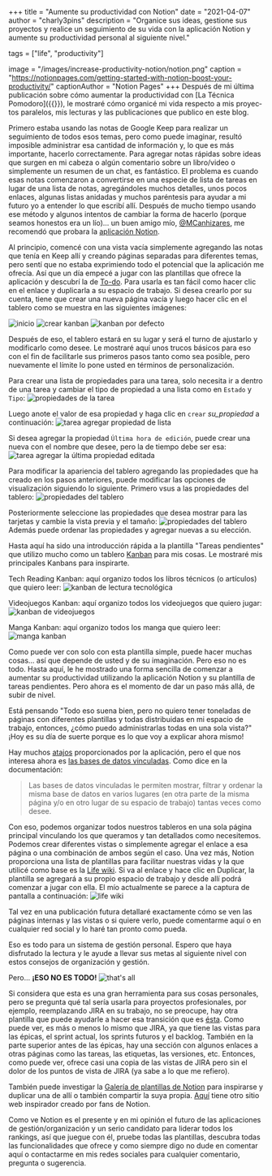+++
title = "Aumente su productividad con Notion"
date = "2021-04-07"
author = "charly3pins"
description = "Organice sus ideas, gestione sus proyectos y realice un seguimiento de su vida con la aplicación Notion y aumente su productividad personal al siguiente nivel."

tags = ["life", "productivity"]

image = "/images/increase-productivity-notion/notion.png"
caption = "https://notionpages.com/getting-started-with-notion-boost-your-productivity/"
captionAuthor = "Notion Pages"
+++
Después de mi última publicación sobre cómo aumentar la productividad con [La Técnica Pomodoro]({{<relref path="/blog/the-pomodoro-technique.md" lang="es">}}), le mostraré cómo organicé mi vida respecto a mis proyectos paralelos, mis lecturas y las publicaciones que publico en este blog.

Primero estaba usando las notas de Google Keep para realizar un seguimiento de todos esos temas, pero como puede imaginar, resultó imposible administrar esa cantidad de información y, lo que es más importante, hacerlo correctamente. Para agregar notas rápidas sobre ideas que surgen en mi cabeza o algún comentario sobre un libro/video o simplemente un resumen de un chat, es fantástico. El problema es cuando esas notas comenzaron a convertirse en una especie de lista de tareas en lugar de una lista de notas, agregándoles muchos detalles, unos pocos enlaces, algunas listas anidadas y muchos paréntesis para ayudar a mi futuro yo a entender lo que escribí allí. Después de mucho tiempo usando ese método y algunos intentos de cambiar la forma de hacerlo (porque seamos honestos era un lío)... un buen amigo mío, [@MCanhizares](https://twitter.com/mcanhizares), me recomendó que probara la [aplicación Notion](https://www.notion.so/).

Al principio, comencé con una vista vacía simplemente agregando las notas que tenía en Keep allí y creando páginas separadas para diferentes temas, pero sentí que no estaba exprimiendo todo el potencial que la aplicación me ofrecía. Así que un día empecé a jugar con las plantillas que ofrece la aplicación y descubrí la de [To-do](https://www.notion.so/To-do-22ea4a5722cf49ad83718b10f4ff14f9). Para usarla es tan fácil como hacer clic en el enlace y duplicarla a su espacio de trabajo. Si desea crearlo por su cuenta, tiene que crear una nueva página vacía y luego hacer clic en el tablero como se muestra en las siguientes imágenes:

![inicio](/images/increase-productivity-notion/01-start.png)
![crear kanban](/images/increase-productivity-notion/02-create-kanban.png)
![kanban por defecto](/images/increase-productivity-notion/03-kanban-default.png)

Después de eso, el tablero estará en su lugar y será el turno de ajustarlo y modificarlo como desee. Le mostraré aquí unos trucos básicos para eso con el fin de facilitarle sus primeros pasos tanto como sea posible, pero nuevamente el límite lo pone usted en términos de personalización.

Para crear una lista de propiedades para una tarea, solo necesita ir a dentro de una tarea y cambiar el tipo de propiedad a una lista como en `Estado` y` Tipo`:
![propiedades de la tarea](/images/increase-productivity-notion/04-task-properties.png)

Luego anote el valor de esa propiedad y haga clic en `crear` _su_propiedad_ a continuación:
![tarea agregar propiedad de lista](/images/increase-productivity-notion/04-task-add-list-property.png)

Si desea agregar la propiedad `Última hora de edición`, puede crear una nueva con el nombre que desee, pero la de tiempo debe ser esa:
![tarea agregar la última propiedad editada](/images/increase-productivity-notion/05-task-add-last-edited-property.png)

Para modificar la apariencia del tablero agregando las propiedades que ha creado en los pasos anteriores, puede modificar las opciones de visualización siguiendo lo siguiente. Primero vsus a las propiedades del tablero:
![propiedades del tablero](/images/increase-productivity-notion/06-board-properties.png)

Posteriormente seleccione las propiedades que desea mostrar para las tarjetas y cambie la vista previa y el tamaño:
![propiedades del tablero](/images/increase-productivity-notion/07-board-properties.png)
Además puede ordenar las propiedades y agregar nuevas a su elección.

Hasta aquí ha sido una introducción rápida a la plantilla "Tareas pendientes" que utilizo mucho como un tablero [Kanban](https://en.wikipedia.org/wiki/Kanban) para mis cosas. Le mostraré mis principales Kanbans para inspirarte.

Tech Reading Kanban: aquí organizo todos los libros técnicos (o artículos) que quiero leer:
![kanban de lectura tecnológica](/images/increase-productivity-notion/tech-reading-kanban.jpeg)

Videojuegos Kanban: aquí organizo todos los videojuegos que quiero jugar:
![kanban de videojuegos](/images/increase-productivity-notion/videogames-kanban.jpeg)

Manga Kanban: aquí organizo todos los manga que quiero leer:
![manga kanban](/images/increase-productivity-notion/manga-kanban.jpeg)

Como puede ver con solo con esta plantilla simple, puede hacer muchas cosas... así que depende de usted y de su imaginación. Pero eso no es todo. Hasta aquí, le he mostrado una forma sencilla de comenzar a aumentar su productividad utilizando la aplicación Notion y su plantilla de tareas pendientes. Pero ahora es el momento de dar un paso más allá, de subir de nivel.

Está pensando "Todo eso suena bien, pero no quiero tener toneladas de páginas con diferentes plantillas y todas distribuidas en mi espacio de trabajo, entonces, ¿cómo puedo administrarlas todas en una sola vista?" ¡Hoy es su día de suerte porque es lo que voy a explicar ahora mismo!

Hay muchos [atajos](https://www.notion.so/Learn-the-shortcuts-66e28cec810548c3a4061513126766b0) proporcionados por la aplicación, pero el que nos interesa ahora es [las bases de datos vinculadas](https://www.notion.so/Linked-databases-fb007e2798d04c57aee839ecf6ce450a). Como dice en la documentación:
> Las bases de datos vinculadas le permiten mostrar, filtrar y ordenar la misma base de datos en varios lugares (en otra parte de la misma página y/o en otro lugar de su espacio de trabajo) tantas veces como desee.

Con eso, podemos organizar todos nuestros tableros en una sola página principal vinculando los que queramos y tan detallados como necesitemos. Podemos crear diferentes vistas o simplemente agregar el enlace a esa página o una combinación de ambos según el caso. Una vez más, Notion proporciona una lista de plantillas para facilitar nuestras vidas y la que utilicé como base es la [Life wiki](https://www.notion.so/Life-wiki-9fd5df673bc44b6583f419ad49a4d1af). Si va al enlace y hace clic en Duplicar, la plantilla se agregará a su propio espacio de trabajo y desde allí podrá comenzar a jugar con ella. El mío actualmente se parece a la captura de pantalla a continuación:
![life wiki](/images/increase-productivity-notion/life-wiki.jpeg)

Tal vez en una publicación futura detallaré exactamente cómo se ven las páginas internas y las vistas o si quiere verlo, puede comentarme aquí o en cualquier red social y lo haré tan pronto como pueda.

Eso es todo para un sistema de gestión personal. Espero que haya disfrutado la lectura y le ayude a llevar sus metas al siguiente nivel con estos consejos de organización y gestión.

Pero... **¡ESO NO ES TODO!**
![that's all](/images/increase-productivity-notion/thats-all.gif)

Si considera que esta es una gran herramienta para sus cosas personales, pero se pregunta qué tal sería usarla para proyectos profesionales, por ejemplo, reemplazando JIRA en su trabajo, no se preocupe, hay otra plantilla que puede ayudarle a hacer esa transición que es [ésta](https://www.notion.so/Jira-Alternative-Notion-template-93880ffefbbd4931900ffd11430859fd). Como puede ver, es más o menos lo mismo que JIRA, ya que tiene las vistas para las épicas, el sprint actual, los sprints futuros y el backlog. También en la parte superior antes de las épicas, hay una sección con algunos enlaces a otras páginas como las tareas, las etiquetas, las versiones, etc. Entonces, como puede ver, ofrece casi una copia de las vistas de JIRA pero sin el dolor de los puntos de vista de JIRA (ya sabe a lo que me refiero).

También puede investigar la [Galería de plantillas de Notion](https://www.notion.so/Notion-Template-Gallery-181e961aeb5c4ee6915307c0dfd5156d) para inspirarse y duplicar una de allí o también compartir la suya propia. [Aquí](https://notionpages.com/) tiene otro sitio web inspirador creado por fans de Notion.

Como ve Notion es el presente y en mi opinión el futuro de las aplicaciones de gestión/organización y un serio candidato para liderar todos los rankings, así que juegue con él, pruebe todas las plantillas, descubra todas las funcionalidades que ofrece y como siempre digo no dude en comentar aquí o contactarme en mis redes sociales para cualquier comentario, pregunta o sugerencia.
